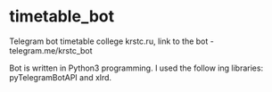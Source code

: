 # timetable_bot
Telegram bot timetable сollege krstc.ru, link to the bot - telegram.me/krstc_bot

Bot is written in Python3 programming. I used the follow ing libraries: pyTelegramBotAPI and xlrd.
